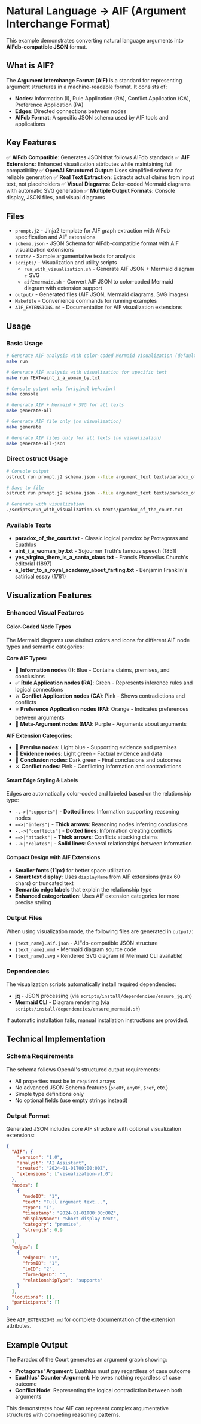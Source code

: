 # Natural Language → AIF (Argument Interchange Format)

This example demonstrates converting natural language arguments into **AIFdb-compatible JSON** format.

## What is AIF?

The **Argument Interchange Format (AIF)** is a standard for representing argument structures in a machine-readable format. It consists of:

- **Nodes**: Information (I), Rule Application (RA), Conflict Application (CA), Preference Application (PA)
- **Edges**: Directed connections between nodes
- **AIFdb Format**: A specific JSON schema used by AIF tools and applications

## Key Features

✅ **AIFdb Compatible**: Generates JSON that follows AIFdb standards
✅ **AIF Extensions**: Enhanced visualization attributes while maintaining full compatibility
✅ **OpenAI Structured Output**: Uses simplified schema for reliable generation
✅ **Real Text Extraction**: Extracts actual claims from input text, not placeholders
✅ **Visual Diagrams**: Color-coded Mermaid diagrams with automatic SVG generation
✅ **Multiple Output Formats**: Console display, JSON files, and visual diagrams

## Files

- `prompt.j2` - Jinja2 template for AIF graph extraction with AIFdb specification and AIF extensions
- `schema.json` - JSON Schema for AIFdb-compatible format with AIF visualization extensions
- `texts/` - Sample argumentative texts for analysis
- `scripts/` - Visualization and utility scripts
  - `run_with_visualization.sh` - Generate AIF JSON + Mermaid diagram + SVG
  - `aif2mermaid.sh` - Convert AIF JSON to color-coded Mermaid diagram with extension support
- `output/` - Generated files (AIF JSON, Mermaid diagrams, SVG images)
- `Makefile` - Convenience commands for running examples
- `AIF_EXTENSIONS.md` - Documentation for AIF visualization extensions

## Usage

### Basic Usage

```bash
# Generate AIF analysis with color-coded Mermaid visualization (default: Paradox of the Court)
make run

# Generate AIF analysis with visualization for specific text
make run TEXT=aint_i_a_woman_by.txt

# Console output only (original behavior)
make console

# Generate AIF + Mermaid + SVG for all texts
make generate-all

# Generate AIF file only (no visualization)
make generate

# Generate AIF files only for all texts (no visualization)
make generate-all-json
```

### Direct ostruct Usage

```bash
# Console output
ostruct run prompt.j2 schema.json --file argument_text texts/paradox_of_the_court.txt

# Save to file
ostruct run prompt.j2 schema.json --file argument_text texts/paradox_of_the_court.txt --output-file output/paradox_of_the_court.aif.json

# Generate with visualization
./scripts/run_with_visualization.sh texts/paradox_of_the_court.txt
```

### Available Texts

- **paradox_of_the_court.txt** - Classic logical paradox by Protagoras and Euathlus
- **aint_i_a_woman_by.txt** - Sojourner Truth's famous speech (1851)
- **yes_virgina_there_is_a_santa_claus.txt** - Francis Pharcellus Church's editorial (1897)
- **a_letter_to_a_royal_academy_about_farting.txt** - Benjamin Franklin's satirical essay (1781)

## Visualization Features

### Enhanced Visual Features

#### Color-Coded Node Types

The Mermaid diagrams use distinct colors and icons for different AIF node types and semantic categories:

**Core AIF Types:**

- 💬 **Information nodes (I)**: Blue - Contains claims, premises, and conclusions
- ✅ **Rule Application nodes (RA)**: Green - Represents inference rules and logical connections
- ⚔️ **Conflict Application nodes (CA)**: Pink - Shows contradictions and conflicts
- ⭐ **Preference Application nodes (PA)**: Orange - Indicates preferences between arguments
- 🔗 **Meta-Argument nodes (MA)**: Purple - Arguments about arguments

**AIF Extension Categories:**

- 💬 **Premise nodes**: Light blue - Supporting evidence and premises
- 💬 **Evidence nodes**: Light green - Factual evidence and data
- 🎯 **Conclusion nodes**: Dark green - Final conclusions and outcomes
- ⚔️ **Conflict nodes**: Pink - Conflicting information and contradictions

#### Smart Edge Styling & Labels

Edges are automatically color-coded and labeled based on the relationship type:

- `-.->|"supports"|` - **Dotted lines**: Information supporting reasoning nodes
- `==>|"infers"|` - **Thick arrows**: Reasoning nodes inferring conclusions
- `-.->|"conflicts"|` - **Dotted lines**: Information creating conflicts
- `==>|"attacks"|` - **Thick arrows**: Conflicts attacking claims
- `-->|"relates"|` - **Solid lines**: General relationships between information

#### Compact Design with AIF Extensions

- **Smaller fonts (11px)** for better space utilization
- **Smart text display**: Uses `displayName` from AIF extensions (max 60 chars) or truncated text
- **Semantic edge labels** that explain the relationship type
- **Enhanced categorization**: Uses AIF extension categories for more precise styling

### Output Files

When using visualization mode, the following files are generated in `output/`:

- `{text_name}.aif.json` - AIFdb-compatible JSON structure
- `{text_name}.mmd` - Mermaid diagram source code
- `{text_name}.svg` - Rendered SVG diagram (if Mermaid CLI available)

### Dependencies

The visualization scripts automatically install required dependencies:

- **jq** - JSON processing (via `scripts/install/dependencies/ensure_jq.sh`)
- **Mermaid CLI** - Diagram rendering (via `scripts/install/dependencies/ensure_mermaid.sh`)

If automatic installation fails, manual installation instructions are provided.

## Technical Implementation

### Schema Requirements

The schema follows OpenAI's structured output requirements:

- All properties must be in `required` arrays
- No advanced JSON Schema features (`oneOf`, `anyOf`, `$ref`, etc.)
- Simple type definitions only
- No optional fields (use empty strings instead)

### Output Format

Generated JSON includes core AIF structure with optional visualization extensions:

```json
{
  "AIF": {
    "version": "1.0",
    "analyst": "AI Assistant",
    "created": "2024-01-01T00:00:00Z",
    "extensions": ["visualization-v1.0"]
  },
  "nodes": [
    {
      "nodeID": "1",
      "text": "Full argument text...",
      "type": "I",
      "timestamp": "2024-01-01T00:00:00Z",
      "displayName": "Short display text",
      "category": "premise",
      "strength": 0.9
    }
  ],
  "edges": [
    {
      "edgeID": "1",
      "fromID": "1",
      "toID": "2",
      "formEdgeID": "",
      "relationshipType": "supports"
    }
  ],
  "locutions": [],
  "participants": []
}
```

See `AIF_EXTENSIONS.md` for complete documentation of the extension attributes.

## Example Output

The Paradox of the Court generates an argument graph showing:

- **Protagoras' Argument**: Euathlus must pay regardless of case outcome
- **Euathlus' Counter-Argument**: He owes nothing regardless of case outcome
- **Conflict Node**: Representing the logical contradiction between both arguments

This demonstrates how AIF can represent complex argumentative structures with competing reasoning patterns.
